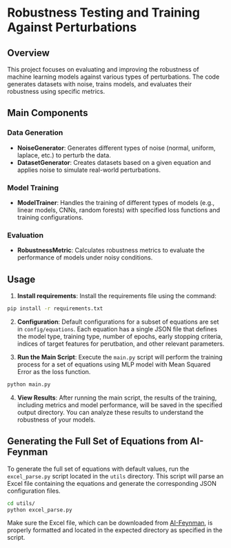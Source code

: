# Robustness Testing and Training Against Perturbations

## Overview
This project focuses on evaluating and improving the robustness of machine learning models against various types of perturbations.
The code generates datasets with noise, trains models, and evaluates their robustness using specific metrics.

## Main Components

### Data Generation
- **NoiseGenerator**: Generates different types of noise (normal, uniform, laplace, etc.) to perturb the data.
- **DatasetGenerator**: Creates datasets based on a given equation and applies noise to simulate real-world perturbations.

### Model Training
- **ModelTrainer**: Handles the training of different types of models (e.g., linear models, CNNs, random forests) with specified loss functions and training configurations.

### Evaluation
- **RobustnessMetric**: Calculates robustness metrics to evaluate the performance of models under noisy conditions.

## Usage

1. **Install requirements**: Install the requirements file using the command:
```bash
pip install -r requirements.txt
```
2. **Configuration**: Default configurations for a subset of equations are set in `config/equations`.
Each equation has a single JSON file that defines the model type, training type, number of epochs, early stopping criteria, indices of target features for perutbation, and other relevant parameters.

3. **Run the Main Script**: Execute the `main.py` script will perform the training process for a set of equations using MLP model with Mean Squared Error as the loss function.

```bash
python main.py
```
4. **View Results**: After running the main script, the results of the training, including metrics and model performance, will be saved in the specified output directory. You can analyze these results to understand the robustness of your models.

## Generating the Full Set of Equations from AI-Feynman

To generate the full set of equations with default values, run the `excel_parse.py` script located in the `utils` directory. This script will parse an Excel file containing the equations and generate the corresponding JSON configuration files.

```bash
cd utils/
python excel_parse.py
```

Make sure the Excel file, which can be downloaded from [AI-Feynman](https://space.mit.edu/home/tegmark/aifeynman.html), is properly formatted and located in the expected directory as specified in the script.
